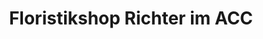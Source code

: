 ---
title: "Floristikshop Richter im ACC"
url: /chemnitz/floristikshop-richter-im-acc/
shop: Blumen
---